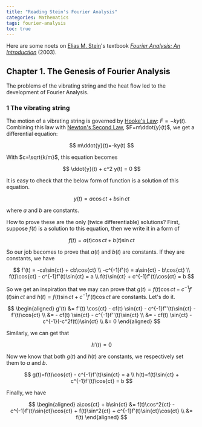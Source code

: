 ```yaml
---
title: "Reading Stein's Fourier Analysis"
categories: Mathematics
tags: fourier-analysis
toc: true
---
```


Here are some noets on [Elias M. Stein](https://en.wikipedia.org/wiki/Elias_M._Stein)'s textbook [*Fourier Analysis: An Introduction*](https://press.princeton.edu/titles/7562.html) (2003).

## Chapter 1. The Genesis of Fourier Analysis

The problems of the vibrating string and the heat flow led to the development of Fourier Analysis.

### 1 The vibrating string

The motion of a vibrating string is governed by [Hooke's Law](https://en.wikipedia.org/wiki/Hooke's_law): $F=-ky(t)$. Combining this law with [Newton's Second Law](https://en.wikipedia.org/wiki/Newton%27s_laws_of_motion#Newton's_second_law), $F=m\ddot{y}(t)$, we get a differential equation:

$$
m\ddot{y}(t)=-ky(t)
$$

With $c=\sqrt{k/m}$, this equation becomes

$$
\ddot{y}(t) + c^2 y(t) = 0
$$

It is easy to check that the below form of function is a solution of this equation.

$$
y(t) = a \cos{ct} + b \sin{ct}
$$

where $a$ and $b$ are constants.

How to prove these are the only (twice differentiable) solutions? First, suppose $f(t)$ is a solution to this equation, then we write it in a form of

$$
f(t) = a(t)\cos{ct} + b(t)\sin{ct}
$$

So our job becomes to prove that $a(t)$ and $b(t)$ are constants. If they are constants, we have

$$
f'(t) = -ca\sin{ct} + cb\cos{ct} \\
-c^{-1}f'(t) = a\sin{ct} - b\cos{ct} \\
f(t)\cos{ct} - c^{-1}f'(t)\sin{ct} = a \\
f(t)\sin{ct} + c^{-1}f'(t)\cos{ct} = b
$$

So we get an inspiration that we may can prove that $g(t)=f(t)\cos{ct} - c^{-1}f'(t)\sin{ct}$ and $h(t)=f(t)\sin{ct} + c^{-1}f'(t)\cos{ct}$ are constants. Let's do it.

$$
\begin{aligned}
g'(t) &= f'(t) \cos{ct} - cf(t) \sin{ct} - c^{-1}f''(t)\sin{ct} - f'(t)\cos{ct} \\
&= - cf(t) \sin{ct} - c^{-1}f''(t)\sin{ct} \\
&= - cf(t) \sin{ct} - c^{-1}(-c^2f(t))\sin{ct} \\
&= 0
\end{aligned}
$$

Similarly, we can get that

$$
h'(t) = 0
$$

Now we know that both $g(t)$ and $h(t)$ are constants, we respectively set them to $a$ and $b$.

$$
g(t)=f(t)\cos{ct} - c^{-1}f'(t)\sin{ct} = a \\
h(t)=f(t)\sin{ct} + c^{-1}f'(t)\cos{ct} = b
$$

Finally, we have

$$
\begin{aligned}
a\cos{ct} + b\sin{ct} &= f(t)\cos^2{ct} - c^{-1}f'(t)\sin{ct}\cos{ct} + f(t)\sin^2{ct} + c^{-1}f'(t)\sin{ct}\cos{ct} \\
&= f(t)
\end{aligned}
$$
